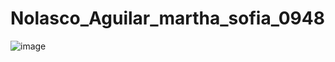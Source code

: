 # Nolasco_Aguilar_martha_sofia_0948
![image](https://github.com/user-attachments/assets/62fc4a2c-9df6-44c1-b480-558bf9ea8cf3)
